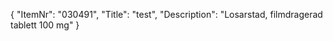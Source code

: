 {
  "ItemNr": "030491",
  "Title": "test",
  "Description": "Losarstad, filmdragerad tablett 100 mg"
}